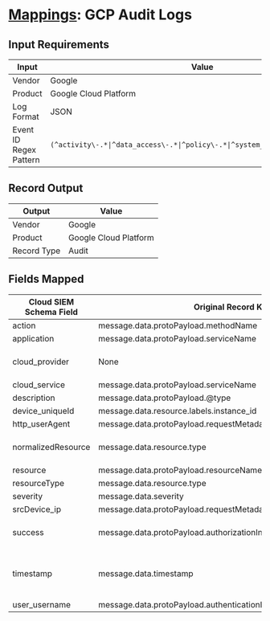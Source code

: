 # [Mappings](README.md): GCP Audit Logs

## Input Requirements

|Input|Value|
|-----|-----|
|Vendor|Google|
|Product|Google Cloud Platform|
|Log Format|JSON|
|Event ID Regex Pattern|`(^activity\-.*\|^data_access\-.*\|^policy\-.*\|^system_event\-.*\|^syslog\-.*)`|

## Record Output

|Output|Value|
|------|-----|
|Vendor|Google|
|Product|Google Cloud Platform|
|Record Type|Audit|

## Fields Mapped

|Cloud SIEM Schema Field|Original Record Key|Notes|
|-----------------------|-------------------|-----|
|action|message.data.protoPayload.methodName||
|application|message.data.protoPayload.serviceName||
|cloud_provider|None|The static text `GCP` is populated in this schema field.|
|cloud_service|message.data.protoPayload.serviceName||
|description|message.data.protoPayload.@type||
|device_uniqueId|message.data.resource.labels.instance_id||
|http_userAgent|message.data.protoPayload.requestMetadata.callerSuppliedUserAgent||
|normalizedResource|message.data.resource.type|This is a lookup field. More info to come in the catalog later...|
|resource|message.data.protoPayload.resourceName||
|resourceType|message.data.resource.type||
|severity|message.data.severity||
|srcDevice_ip|message.data.protoPayload.requestMetadata.callerIp||
|success|message.data.protoPayload.authorizationInfo.1.granted|This is a lookup field. More info to come in the catalog later...|
|timestamp|message.data.timestamp|We expect the orginal record value of `message.data.timestamp` is in the format `yyyy-MM-dd'T'HH:mm:ss`|
|user_username|message.data.protoPayload.authenticationInfo.principalEmail||

